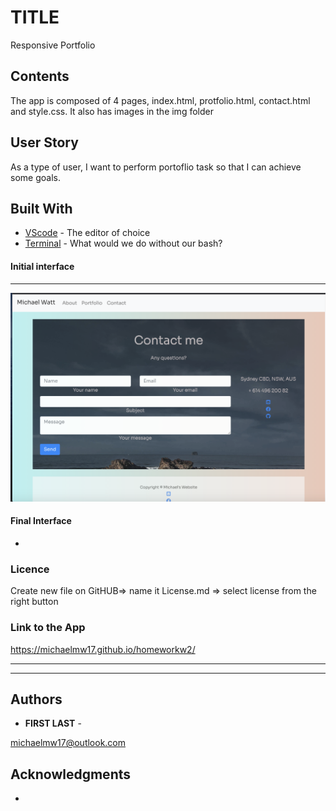 # TITLE

Responsive Portfolio

## Contents

<p>
The app is composed of 4 pages, index.html, protfolio.html, contact.html and style.css. It also has images in the img folder
</p>

## User Story

<p>
As a type of user, I want to perform portoflio task so that I can achieve some goals.
</p>

## Built With

- [VScode](https://code.visualstudio.com/) - The editor of choice
- [Terminal](https:///) - What would we do without our bash?

#### Initial interface

<hr>

<img src="./img/w2.png">

#### Final Interface

-

### Licence

Create new file on GitHUB=> name it License.md => select license from the right button

### Link to the App

<a href=".">https://michaelmw17.github.io/homeworkw2/</a><hr>

<hr>

## Authors

- **FIRST LAST** -

michaelmw17@outlook.com

## Acknowledgments

-
